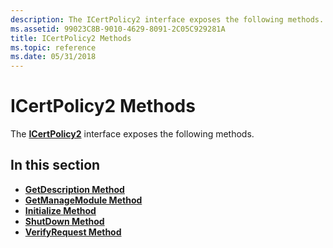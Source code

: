 ```yaml
---
description: The ICertPolicy2 interface exposes the following methods.
ms.assetid: 99023C8B-9010-4629-8091-2C05C929281A
title: ICertPolicy2 Methods
ms.topic: reference
ms.date: 05/31/2018
---
```


# ICertPolicy2 Methods

The [**ICertPolicy2**](/windows/desktop/api/Certpol/nn-certpol-icertpolicy2) interface exposes the following methods.

## In this section

-   [**GetDescription Method**](/windows/desktop/api/Certpol/nf-certpol-icertpolicy-getdescription)
-   [**GetManageModule Method**](/windows/desktop/api/Certpol/nf-certpol-icertpolicy2-getmanagemodule)
-   [**Initialize Method**](/windows/desktop/api/Certpol/nf-certpol-icertpolicy-initialize)
-   [**ShutDown Method**](/windows/desktop/api/Certpol/nf-certpol-icertpolicy-shutdown)
-   [**VerifyRequest Method**](/windows/desktop/api/Certpol/nf-certpol-icertpolicy-verifyrequest)

 

 



